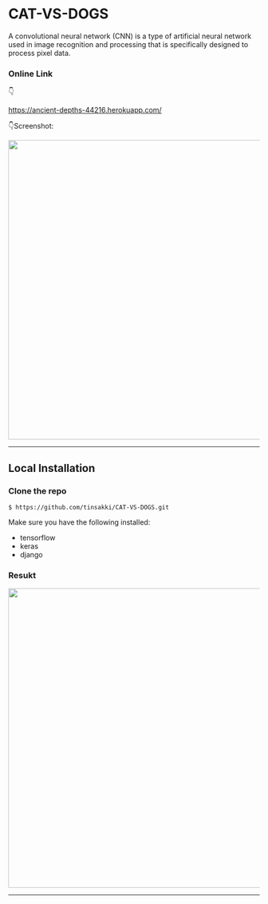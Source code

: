 # CAT-VS-DOGS

A convolutional neural network (CNN) is a type of artificial neural network used in image recognition and processing that is specifically designed to process pixel data.

### Online Link
:point_down:


https://ancient-depths-44216.herokuapp.com/

:point_down:Screenshot:

<p align="center">
  <img src="https://i.postimg.cc/FzrpsHZn/2.png" width="600px" alt="">
</p>

------------------


## Local Installation

### Clone the repo
```shell
$ https://github.com/tinsakki/CAT-VS-DOGS.git
```

Make sure you have the following installed:
- tensorflow
- keras
- django


### Resukt

<p align="center">
  <img src="https://i.postimg.cc/bYVk2gNv/catvsdogs.png" width="600px" alt="">
</p>

------------------
